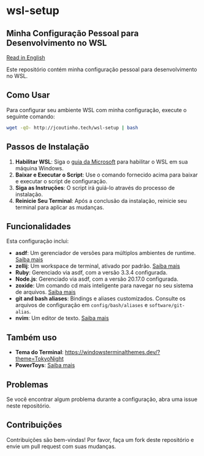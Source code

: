 # wsl-setup

## Minha Configuração Pessoal para Desenvolvimento no WSL

[Read in English](README.md)

Este repositório contém minha configuração pessoal para desenvolvimento no WSL.

## Como Usar

Para configurar seu ambiente WSL com minha configuração, execute o seguinte comando:

```sh
wget -qO- http://jcoutinho.tech/wsl-setup | bash
```
## Passos de Instalação

1. **Habilitar WSL**: Siga o [guia da Microsoft](https://docs.microsoft.com/pt-br/windows/wsl/install) para habilitar o WSL em sua máquina Windows.
2. **Baixar e Executar o Script**: Use o comando fornecido acima para baixar e executar o script de configuração.
3. **Siga as Instruções**: O script irá guiá-lo através do processo de instalação.
4. **Reinicie Seu Terminal**: Após a conclusão da instalação, reinicie seu terminal para aplicar as mudanças.

## Funcionalidades

Esta configuração inclui:

- **asdf**: Um gerenciador de versões para múltiplos ambientes de runtime. [Saiba mais](https://asdf-vm.com/)
- **zellij**: Um workspace de terminal, ativado por padrão. [Saiba mais](https://zellij.dev/)
- **Ruby**: Gerenciado via asdf, com a versão 3.3.4 configurada.
- **Node.js**: Gerenciado via asdf, com a versão 20.17.0 configurada.
- **zoxide**: Um comando cd mais inteligente para navegar no seu sistema de arquivos. [Saiba mais](https://github.com/ajeetdsouza/zoxide)
- **git and bash aliases**: Bindings e aliases customizados. Consulte os arquivos de configuração em `config/bash/aliases` e `software/git-alias`.
- **nvim**: Um editor de texto. [Saiba mais](https://neovim.io/)

## Também uso

- **Tema do Terminal**: https://windowsterminalthemes.dev/?theme=TokyoNight
- **PowerToys**: [Saiba mais](https://github.com/microsoft/PowerToys)

## Problemas

Se você encontrar algum problema durante a configuração, abra uma issue neste repositório.

## Contribuições

Contribuições são bem-vindas! Por favor, faça um fork deste repositório e envie um pull request com suas mudanças.
